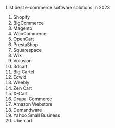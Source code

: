 List best e-commerce software solutions  in 2023 

1. Shopify 
2. BigCommerce 
3. Magento 
4. WooCommerce 
5. OpenCart 
6. PrestaShop 
7. Squarespace 
8. Wix 
9. Volusion 
10. 3dcart 
11. Big Cartel 
12. Ecwid 
13. Weebly 
14. Zen Cart 
15. X-Cart 
16. Drupal Commerce 
17. Amazon Webstore 
18. Demandware 
19. Yahoo Small Business 
20. Ubercart
